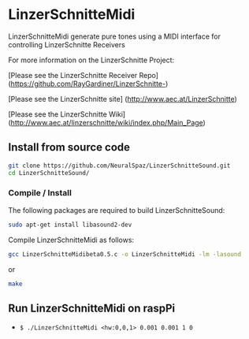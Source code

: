 [](https://github.com/NeuralSpaz/LinzerSchnitteSound/blob/master/linzerschnitte_logo.png) 
# LinzerSchnitteMidi

LinzerSchnitteMidi generate pure tones using a MIDI interface for controlling LinzerSchnitte Receivers

For more information on the LinzerSchnitte Project:

[Please see the LinzerSchnitte Receiver Repo] (https://github.com/RayGardiner/LinzerSchnitte-)

[Please see the LinzerSchnitte site] (http://www.aec.at/LinzerSchnitte)

[Please see the LinzerSchnitte Wiki] (http://www.aec.at/linzerschnitte/wiki/index.php/Main_Page)


## Install from source code


```bash
git clone https://github.com/NeuralSpaz/LinzerSchnitteSound.git
cd LinzerSchnitteSound/
```

### Compile / Install

The following packages are required to build LinzerSchnitteSound:

```bash
sudo apt-get install libasound2-dev
```

Compile LinzerSchnitteMidi as follows:

```bash
gcc LinzerSchnitteMidibeta0.5.c -o LinzerSchnitteMidi -lm -lasound
```
or
```bash
make
```


## Run LinzerSchnitteMidi on raspPi

 * ``` $ ./LinzerSchnitteMidi <hw:0,0,1> 0.001 0.001 1 0 ```



